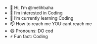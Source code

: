 - 👋 Hi, I’m @melihbaha
- 👀 I’m interested in Coding
- 🌱 I’m currently learning Coding
- 📫 How to reach me YOU cant reach me
- 😄 Pronouns: DO cod
- ⚡ Fun fact: Coding

<!---
melihbaha/melihbaha is a ✨ special ✨ repository because its `README.md` (this file) appears on your GitHub profile.
You can click the Preview link to take a look at your changes.
--->
